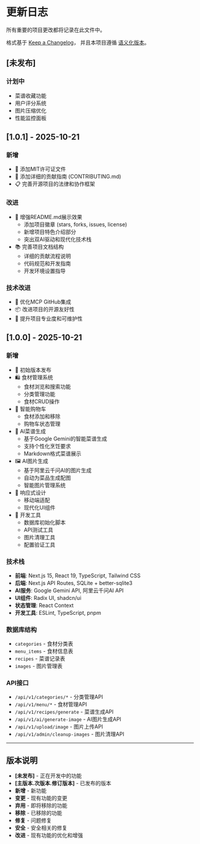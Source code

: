 # 更新日志

所有重要的项目更改都将记录在此文件中。

格式基于 [Keep a Changelog](https://keepachangelog.com/zh-CN/1.0.0/)，
并且本项目遵循 [语义化版本](https://semver.org/lang/zh-CN/)。

## [未发布]

### 计划中
- 菜谱收藏功能
- 用户评分系统
- 图片压缩优化
- 性能监控面板

## [1.0.1] - 2025-10-21

### 新增
- 📄 添加MIT许可证文件
- 🤝 添加详细的贡献指南 (CONTRIBUTING.md)
- 📋 完善开源项目的法律和协作框架

### 改进
- 🎨 增强README.md展示效果
  - 添加项目徽章 (stars, forks, issues, license)
  - 新增项目特色介绍部分
  - 突出双AI驱动和现代化技术栈
- 📚 完善项目文档结构
  - 详细的贡献流程说明
  - 代码规范和开发指南
  - 开发环境设置指导

### 技术改进
- 🔧 优化MCP GitHub集成
- 📦 改进项目的开源友好性
- 🚀 提升项目专业度和可维护性

## [1.0.0] - 2025-10-21

### 新增
- 🎉 初始版本发布
- 🛍️ 食材管理系统
  - 食材浏览和搜索功能
  - 分类管理功能
  - 食材CRUD操作
- 🛒 智能购物车
  - 食材添加和移除
  - 购物车状态管理
- 🍳 AI菜谱生成
  - 基于Google Gemini的智能菜谱生成
  - 支持个性化烹饪要求
  - Markdown格式菜谱展示
- 🖼️ AI图片生成
  - 基于阿里云千问AI的图片生成
  - 自动为菜品生成配图
  - 智能图片管理系统
- 📱 响应式设计
  - 移动端适配
  - 现代化UI组件
- 🔧 开发工具
  - 数据库初始化脚本
  - API测试工具
  - 图片清理工具
  - 配置验证工具

### 技术栈
- **前端**: Next.js 15, React 19, TypeScript, Tailwind CSS
- **后端**: Next.js API Routes, SQLite + better-sqlite3
- **AI服务**: Google Gemini API, 阿里云千问AI API
- **UI组件**: Radix UI, shadcn/ui
- **状态管理**: React Context
- **开发工具**: ESLint, TypeScript, pnpm

### 数据库结构
- `categories` - 食材分类表
- `menu_items` - 食材信息表
- `recipes` - 菜谱记录表
- `images` - 图片管理表

### API接口
- `/api/v1/categories/*` - 分类管理API
- `/api/v1/menu/*` - 食材管理API
- `/api/v1/recipes/generate` - 菜谱生成API
- `/api/v1/ai/generate-image` - AI图片生成API
- `/api/v1/upload/image` - 图片上传API
- `/api/v1/admin/cleanup-images` - 图片清理API

---

## 版本说明

- **[未发布]** - 正在开发中的功能
- **[主版本.次版本.修订版本]** - 已发布的版本
- **新增** - 新功能
- **变更** - 现有功能的变更
- **弃用** - 即将移除的功能
- **移除** - 已移除的功能
- **修复** - 问题修复
- **安全** - 安全相关的修复
- **改进** - 现有功能的优化和增强